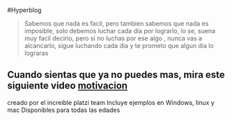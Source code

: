 #Hyperblog
>Sabemos que nada es facil, pero tambien sabemos que nada es imposible, solo debemos luchar cada dia por lograrlo, lo se, suena muy facil decirlo, pero si no luchas por ese algo , nunca vas a alcancarlo, sigue luchando cada dia y te prometo que algun dia lo lograras

## Cuando sientas que ya  no puedes mas, mira este siguiente video [motivacion]
[motivacion]: http://https://www.youtube.com/watch?v=QYQBbq6hXMo "sigue adelante"
creado por el increible platzi team
Incluye ejemplos en Windows, linux y mac
Disponibles para todas las edades
